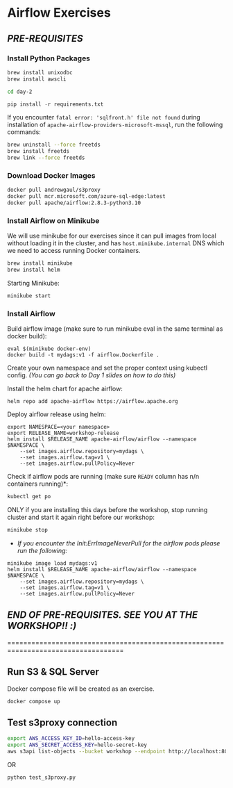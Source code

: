 # Airflow Exercises

## *PRE-REQUISITES*

### Install Python Packages

```sh
brew install unixodbc
brew install awscli
```

```sh
cd day-2
```

```py
pip install -r requirements.txt
```

If you encounter `fatal error: 'sqlfront.h' file not found` during installation of `apache-airflow-providers-microsoft-mssql`, run the following commands:

```sh
brew uninstall --force freetds
brew install freetds
brew link --force freetds
```

### Download Docker Images

```sh
docker pull andrewgaul/s3proxy
docker pull mcr.microsoft.com/azure-sql-edge:latest
docker pull apache/airflow:2.8.3-python3.10
```

### Install Airflow on Minikube

We will use minikube for our exercises since it can pull images from local without loading it in the cluster, and has `host.minikube.internal` DNS which we need to access running Docker containers.

```sh
brew install minikube
brew install helm
```

Starting Minikube:

```sh
minikube start
```

### Install Airflow

Build airflow image (make sure to run minikube eval in the same terminal as docker build):

```docker
eval $(minikube docker-env)
docker build -t mydags:v1 -f airflow.Dockerfile .
```

Create your own namespace and set the proper context using kubectl config. 
*(You can go back to Day 1 slides on how to do this)*

Install the helm chart for apache airflow:
```helm
helm repo add apache-airflow https://airflow.apache.org
```

Deploy airflow release using helm:
```helm
export NAMESPACE=<your namespace>
export RELEASE_NAME=workshop-release
helm install $RELEASE_NAME apache-airflow/airflow --namespace $NAMESPACE \
    --set images.airflow.repository=mydags \
    --set images.airflow.tag=v1 \
    --set images.airflow.pullPolicy=Never
```

Check if airflow pods are running (make sure `READY` column has n/n containers running)*:

```sh
kubectl get po
```

ONLY if you are installing this days before the workshop, stop running cluster and start it again right before our workshop:

```sh
minikube stop
```

* *If you encounter the Init:ErrImageNeverPull for the airflow pods please run the following:*

```helm
minikube image load mydags:v1
helm install $RELEASE_NAME apache-airflow/airflow --namespace $NAMESPACE \
    --set images.airflow.repository=mydags \
    --set images.airflow.tag=v1 \
    --set images.airflow.pullPolicy=Never
```

## *END OF PRE-REQUISITES. SEE YOU AT THE WORKSHOP!! :)*

===================================================================================

## Run S3 & SQL Server

Docker compose file will be created as an exercise.

```docker
docker compose up
```

## Test s3proxy connection

```sh
export AWS_ACCESS_KEY_ID=hello-access-key
export AWS_SECRET_ACCESS_KEY=hello-secret-key
aws s3api list-objects --bucket workshop --endpoint http://localhost:8083
```

OR

```py
python test_s3proxy.py
```

